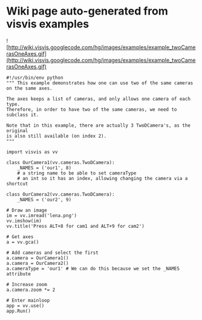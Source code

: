 # Wiki page auto-generated from visvis examples

![http://wiki.visvis.googlecode.com/hg/images/examples/example_twoCamerasOneAxes.gif](http://wiki.visvis.googlecode.com/hg/images/examples/example_twoCamerasOneAxes.gif)

```
#!/usr/bin/env python
""" This example demonstrates how one can use two of the same cameras
on the same axes.

The axes keeps a list of cameras, and only allows one camera of each type.
Therefore, in order to have two of the same cameras, we need to subclass it.

Note that in this example, there are actually 3 TwoDCamera's, as the original
is also still available (on index 2).
"""

import visvis as vv

class OurCamera1(vv.cameras.TwoDCamera):
    _NAMES = ('our1', 8)
    # a string name to be able to set cameraType
    # an int so it has an index, allowing changing the camera via a shortcut

class OurCamera2(vv.cameras.TwoDCamera):
    _NAMES = ('our2', 9)

# Draw an image    
im = vv.imread('lena.png')
vv.imshow(im)
vv.title('Press ALT+8 for cam1 and ALT+9 for cam2')

# Get axes
a = vv.gca()

# Add cameras and select the first
a.camera = OurCamera1()
a.camera = OurCamera2()
a.cameraType = 'our1' # We can do this because we set the _NAMES attribute

# Increase zoom 
a.camera.zoom *= 2

# Enter mainloop
app = vv.use()
app.Run()

```